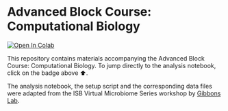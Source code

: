 # Advanced Block Course: Computational Biology

[![Open In Colab](https://colab.research.google.com/assets/colab-badge.svg)](https://colab.research.google.com/github/bokulich-lab/sysbio_course_2022/blob/main/amplicon_analysis.ipynb)

This repository contains materials accompanying the Advanced Block Course: Computational Biology. 
To jump directly to the analysis notebook, click on the badge above ⬆️. 

The analysis notebook, the setup script and the corresponding data files were adapted from the 
ISB Virtual Microbiome Series workshop by [Gibbons Lab](https://github.com/Gibbons-Lab/).
